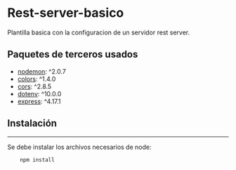 # Rest-server-basico

Plantilla basica con la configuracion de un servidor rest server.

## Paquetes de terceros usados
* [nodemon](https://www.npmjs.com/package/nodemon):  ^2.0.7
* [colors](https://www.npmjs.com/package/colors):    ^1.4.0
* [cors](https://www.npmjs.com/package/cors):        ^2.8.5
* [dotenv](https://www.npmjs.com/package/dotenv):    ^10.0.0
* [express](https://www.npmjs.com/package/express):  ^4.17.1

## Instalación
****
Se debe instalar los archivos necesarios de node:

```
    npm install
```



